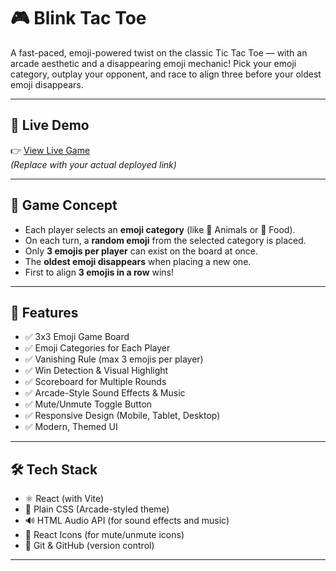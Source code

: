 # 🎮 Blink Tac Toe

A fast-paced, emoji-powered twist on the classic Tic Tac Toe — with an arcade aesthetic and a disappearing emoji mechanic! Pick your emoji category, outplay your opponent, and race to align three before your oldest emoji disappears.

---

## 🚀 Live Demo

👉 [View Live Game](https://your-live-url.vercel.app)  
*(Replace with your actual deployed link)*

---

## 🧠 Game Concept

- Each player selects an **emoji category** (like 🐶 Animals or 🍕 Food).
- On each turn, a **random emoji** from the selected category is placed.
- Only **3 emojis per player** can exist on the board at once.
- The **oldest emoji disappears** when placing a new one.
- First to align **3 emojis in a row** wins!

---

## 🎯 Features

- ✅ 3x3 Emoji Game Board
- ✅ Emoji Categories for Each Player
- ✅ Vanishing Rule (max 3 emojis per player)
- ✅ Win Detection & Visual Highlight
- ✅ Scoreboard for Multiple Rounds
- ✅ Arcade-Style Sound Effects & Music
- ✅ Mute/Unmute Toggle Button
- ✅ Responsive Design (Mobile, Tablet, Desktop)
- ✅ Modern, Themed UI

---

## 🛠️ Tech Stack

- ⚛️ React (with Vite)
- 🎨 Plain CSS (Arcade-styled theme)
- 🔊 HTML Audio API (for sound effects and music)
- 🧩 React Icons (for mute/unmute icons)
- 💾 Git & GitHub (version control)

---

